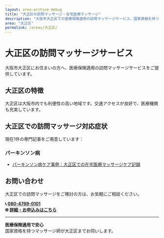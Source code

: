 ```yaml
---
layout: area-archive-debug
title: "大正区の訪問マッサージ・在宅医療マッサージ"
description: "大阪市大正区での医療保険適用の訪問マッサージサービス。国家資格を持つマッサージ師が地域密着でサポート。1記事掲載中。"
area: "大正区"
permalink: /areas/大正区/
---
```


# 大正区の訪問マッサージサービス

大阪市大正区にお住まいの方へ、医療保険適用の訪問マッサージサービスをご提供しています。

## 大正区の特徴

大正区は大阪市内でも利便性の高い地域です。交通アクセスが良好で、医療機関も充実しています。

## 大正区での訪問マッサージ対応症状

現在1件の専門記事をご用意しています：


### パーキンソン病

- [パーキンソン病ケア事例｜大正区での在宅医療マッサージケア記録](/case_study/parkinsons-case-taisho/)


## お問い合わせ

大正区での訪問マッサージをご検討の方は、お気軽にご相談ください。

**📞 [080-4769-0101](tel:080-4769-0101)**  
**🌐 [詳細・お申込みはこちら](https://peraichi.com/landing_pages/view/himawari-massage/)**

---

**医療保険適用で安心**  
国家資格を持つマッサージ師が大正区までお伺いします。
